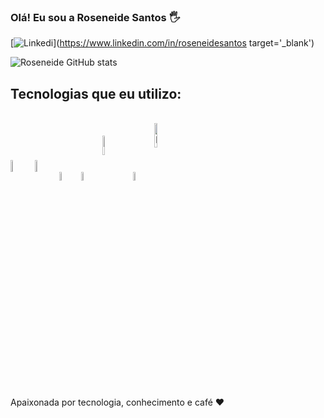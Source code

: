 ### Olá! Eu sou a Roseneide Santos 🖐

[![Linkedi](https://img.shields.io/badge/LinkedIn-0077B5?style=for-the-badge&logo=linkedin&logoColor=white)](https://www.linkedin.com/in/roseneidesantos target='_blank')

![Roseneide GitHub stats](https://github-readme-stats.vercel.app/api?username=roseneidesantos&theme=midnight-purple&show_icons=true)

## Tecnologias que eu utilizo:
<div style="display:inline_block"><br/>
   <img align="center" alt="HTML5" width="7%" src="https://cdn.jsdelivr.net/gh/devicons/devicon/icons/html5/html5-original-wordmark.svg" />
   <img align="center" alt="CSS" width="7%" src="https://cdn.jsdelivr.net/gh/devicons/devicon/icons/css3/css3-original-wordmark.svg" />
   <img align="center" alt="Javascript" width="6%" src="https://cdn.jsdelivr.net/gh/devicons/devicon/icons/javascript/javascript-plain.svg" />
   <img align="center" alt="Vue" width="6%" src="https://cdn.jsdelivr.net/gh/devicons/devicon/icons/vuejs/vuejs-original-wordmark.svg" />
   <img align="center" alt="PHP" width="9%" src="https://cdn.jsdelivr.net/gh/devicons/devicon/icons/php/php-original.svg" />
   <img align="center" alt="Laravel"width="6%"  src="https://cdn.jsdelivr.net/gh/devicons/devicon/icons/laravel/laravel-plain-wordmark.svg" />
   <img align="center" alt="Node" width="10%" src="https://cdn.jsdelivr.net/gh/devicons/devicon/icons/nodejs/nodejs-original-wordmark.svg" />
 </div>
 <br/><br/>
 
 Apaixonada por tecnologia, conhecimento e café ❤️
 
